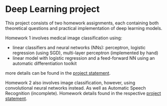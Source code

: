 # Deep Learning project
This project consists of two homework assignments, each containing both theoretical questions and practical implementation of deep learning models. 

Homework 1 involves medical image classification using:

- linear classifiers and neural networks (NNs): perceptron, logistic regression (using SGD), multi-layer perceptron (implemented by hand)
- linear model with logistic regression and a feed-forward NN using an automatic differentiation toolkit

more details can be found in the [project statement](HW1/hw1_description.pdf).

Homework 2 also involves image classification, however, using convolutional neural networks instead. As well as Automatic Speech Recognition (incomplete). Homework details found in the respective [project statement](HW2/hw2_description.pdf).
